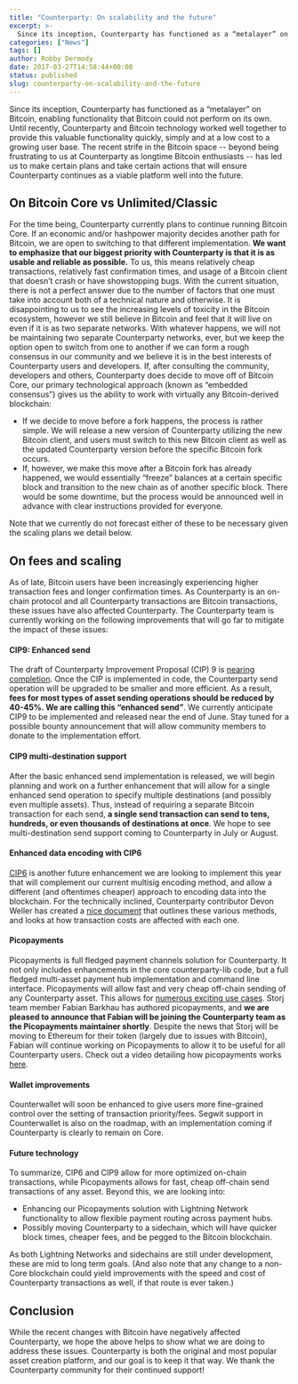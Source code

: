 ```yaml
---
title: "Counterparty: On scalability and the future"
excerpt: >-
  Since its inception, Counterparty has functioned as a “metalayer” on Bitcoin, enabling functionality that Bitcoin could not perform on its own. Until recently, Counterparty and Bitcoin technology worked well together to provide this valuable functionality quickly, simply and at a low cost to a growing user base. The recent strife in the Bitcoin space —
categories: ["News"]
tags: []
author: Robby Dermody
date: 2017-03-27T14:58:44+00:00
status: published
slug: counterparty-on-scalability-and-the-future
---
```


Since its inception, Counterparty has functioned as a “metalayer” on Bitcoin, enabling functionality that Bitcoin could not perform on its own. Until recently, Counterparty and Bitcoin technology worked well together to provide this valuable functionality quickly, simply and at a low cost to a growing user base. The recent strife in the Bitcoin space -- beyond being frustrating to us at Counterparty as longtime Bitcoin enthusiasts -- has led us to make certain plans and take certain actions that will ensure Counterparty continues as a viable platform well into the future.

On Bitcoin Core vs Unlimited/Classic
------------------------------------

 For the time being, Counterparty currently plans to continue running Bitcoin Core. If an economic and/or hashpower majority decides another path for Bitcoin, we are open to switching to that different implementation. **We want to emphasize that our biggest priority with Counterparty is that it is as usable and reliable as possible.** To us, this means relatively cheap transactions, relatively fast confirmation times, and usage of a Bitcoin client that doesn’t crash or have showstopping bugs. With the current situation, there is not a perfect answer due to the number of factors that one must take into account both of a technical nature and otherwise. It is disappointing to us to see the increasing levels of toxicity in the Bitcoin ecosystem, however we still believe in Bitcoin and feel that it will live on even if it is as two separate networks. With whatever happens, we will not be maintaining two separate Counterparty networks, ever, but we keep the option open to switch from one to another if we can form a rough consensus in our community and we believe it is in the best interests of Counterparty users and developers. If, after consulting the community, developers and others, Counterparty does decide to move off of Bitcoin Core, our primary technological approach (known as “embedded consensus”) gives us the ability to work with virtually any Bitcoin-derived blockchain:

- If we decide to move before a fork happens, the process is rather simple. We will release a new version of Counterparty utilizing the new Bitcoin client, and users must switch to this new Bitcoin client as well as the updated Counterparty version before the specific Bitcoin fork occurs.
- If, however, we make this move after a Bitcoin fork has already happened, we would essentially “freeze” balances at a certain specific block and transition to the new chain as of another specific block. There would be some downtime, but the process would be announced well in advance with clear instructions provided for everyone.

 Note that we currently do not forecast either of these to be necessary given the scaling plans we detail below.

On fees and scaling
-------------------

 As of late, Bitcoin users have been increasingly experiencing higher transaction fees and longer confirmation times. As Counterparty is an on-chain protocol and all Counterparty transactions are Bitcoin transactions, these issues have also affected Counterparty. The Counterparty team is currently working on the following improvements that will go far to mitigate the impact of these issues:

#### CIP9: Enhanced send

 The draft of Counterparty Improvement Proposal (CIP) 9 is [nearing completion](https://github.com/CounterpartyXCP/cips/blob/master/cip-0009.md). Once the CIP is implemented in code, the Counterparty send operation will be upgraded to be smaller and more efficient. As a result, **fees for most types of asset sending operations should be reduced by 40-45%. We are calling this “enhanced send”**. We currently anticipate CIP9 to be implemented and released near the end of June. Stay tuned for a possible bounty announcement that will allow community members to donate to the implementation effort.

#### CIP9 multi-destination support

 After the basic enhanced send implementation is released, we will begin planning and work on a further enhancement that will allow for a single enhanced send operation to specify multiple destinations (and possibly even multiple assets). Thus, instead of requiring a separate Bitcoin transaction for each send, **a single send transaction can send to tens, hundreds, or even thousands of destinations at once**. We hope to see multi-destination send support coming to Counterparty in July or August.

#### Enhanced data encoding with CIP6

[CIP6](https://github.com/CounterpartyXCP/cips/blob/master/cip-0006.md) is another future enhancement we are looking to implement this year that will complement our current multisig encoding method, and allow a different (and oftentimes cheaper) approach to encoding data into the blockchain. For the technically inclined, Counterparty contributor Devon Weller has created a [nice document](https://docs.google.com/document/d/1yWi4ivapU5D0SwXj0NO1AP8KBmsKiYtQuvafTXMT5BQ/edit#) that outlines these various methods, and looks at how transaction costs are affected with each one.

#### Picopayments

 Picopayments is full fledged payment channels solution for Counterparty. It not only includes enhancements in the core counterparty-lib code, but a full fledged multi-asset payment hub implementation and command line interface. Picopayments will allow fast and very cheap off-chain sending of any Counterparty asset. This allows for [numerous exciting use cases](http://counterparty.local/docs/paymentchannels-lightning-faq/). Storj team member Fabian Barkhau has authored picopayments, and **we are pleased to announce that Fabian will be joining the Counterparty team as the Picopayments maintainer shortly**. Despite the news that Storj will be moving to Ethereum for their token (largely due to issues with Bitcoin), Fabian will continue working on Picopayments to allow it to be useful for all Counterparty users. Check out a video detailing how picopayments works [here](https://www.youtube.com/watch?v=smUCDG97b0s).

#### Wallet improvements

 Counterwallet will soon be enhanced to give users more fine-grained control over the setting of transaction priority/fees. Segwit support in Counterwallet is also on the roadmap, with an implementation coming if Counterparty is clearly to remain on Core.

#### Future technology

 To summarize, CIP6 and CIP9 allow for more optimized on-chain transactions, while Picopayments allows for fast, cheap off-chain send transactions of any asset. Beyond this, we are looking into:

- Enhancing our Picopayments solution with Lightning Network functionality to allow flexible payment routing across payment hubs.
- Possibly moving Counterparty to a sidechain, which will have quicker block times, cheaper fees, and be pegged to the Bitcoin blockchain.

 As both Lightning Networks and sidechains are still under development, these are mid to long term goals. (And also note that any change to a non-Core blockchain could yield improvements with the speed and cost of Counterparty transactions as well, if that route is ever taken.)

Conclusion
----------

 While the recent changes with Bitcoin have negatively affected Counterparty, we hope the above helps to show what we are doing to address these issues. Counterparty is both the original and most popular asset creation platform, and our goal is to keep it that way. We thank the Counterparty community for their continued support!